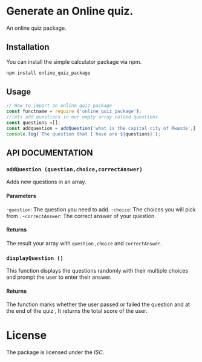 # Generate an Online quiz.
An online quiz package.
## Installation
You can install the simple calculator package via npm.
```bash
npm install online_quiz_package
```
## Usage
``` javascript
// How to import an online quiz package
const functname = require ('online_quiz_package');
//lets add questions in our empty array called questions
const questions =[];
const addquestion = addQuestion('what is the capital city of Rwanda',['Kenya','Kigali','Huye','Nyaruguru'],'Kigali');
console.log(`The question that I have are ${questions}`);
```
## API DOCUMENTATION
### `addQuestion (question,choice,correctAnswer)`
Adds new questions in an array.
#### Parameters
-`question`: The question you need to add.
-`choice`: The choices you will pick from .
-`correctAnswer`: The correct answer of your question.
#### Returns
The result your array with  `question` ,`choice` and `correctAnswer`.
### `displayQuestion ()`
This function displays the questions randomly with their multiple choices  and prompt the user  to enter their answer.

#### Returns
The function marks whether the user passed or failed the question and at the end of the quiz , It returns the total score of the user.
# License
The package is licensed under the *ISC*.


